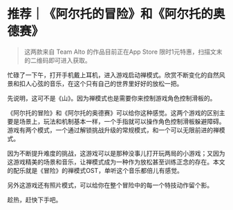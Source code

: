 # 推荐｜《阿尔托的冒险》和《阿尔托的奥德赛》

> 这两款来自 Team Alto 的作品目前正在App Store 限时1元特惠，扫描文末的二维码即可进入获取。

忙碌了一下午，打开手机戴上耳机，进入游戏启动禅模式。欣赏不断变化的自然风景和扣人心弦的音乐，在这个只有自己的世界里好好的放松一把。

先说明，这可不是《山》。因为禅模式也是需要你来控制游戏角色控制滑板的。

《阿尔托的冒险》和《阿尔托的奥德赛》可以给你这种感觉。这两个游戏的区别主要是场景上，玩法和机制基本一样，一个手指就可以操作角色控制滑板躲避障碍。游戏有两个模式，一个通过解锁挑战升级的常规模式，和一个可以无限前进的禅模式。

因为不断提升难度的挑战，这游戏可以是那种没事儿打开玩两局的小游戏；又因为这游戏精美的场景和音乐，让禅模式成为一种作为放松甚至训练正念的存在。本文的配乐就是《冒险》的禅模式OST，单听这个音乐都倍儿有感觉。

另外这游戏还有照片模式，可以给你在整个冒险中的每一个特技动作留个影。



趁热，赶快下手吧。

